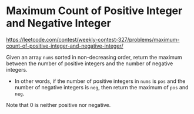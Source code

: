 # Maximum Count of Positive Integer and Negative Integer

https://leetcode.com/contest/weekly-contest-327/problems/maximum-count-of-positive-integer-and-negative-integer/

Given an array `nums` sorted in non-decreasing order, return the maximum between the number of positive integers and the number of negative integers.

- In other words, if the number of positive integers in `nums` is `pos` and the number of negative integers is `neg`, then return the maximum of `pos` and `neg`.

Note that 0 is neither positive nor negative.
